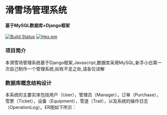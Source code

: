 # 滑雪场管理系统
#### 基于MySQL数据库+Django框架
[![Build Status](https://travis-ci.org/withstars/Ski-Resort-Management-System.svg?branch=master)](https://travis-ci.org/withstars/Ski-Resort-Management-System)
[![Hex.pm](https://img.shields.io/hexpm/l/plug.svg)](https://https://github.com/Augenstars/Ski-Resort-Management-System)
### 项目简介
本滑雪场管理系统基于Django框架,Javascript,数据库采用MySQL,新手小白第一次自己制作一个管理系统,如有不足之处,请各位谅解
### 数据库概念结构设计
本系统的主要实体包括用户（User），管理员（Manager），订单（Purchase），雪票（Ticket），设备（Equipment），雪道（Trail），以及系统的操作日志（OperationLog）。ER图如下所示：


